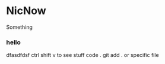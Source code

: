 # NicNow
Something

### hello

dfasdfdsf
ctrl shift v to see stuff
code . 
git add . or specific file

